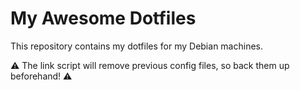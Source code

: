 # My Awesome Dotfiles

This repository contains my dotfiles for my Debian machines.

:warning: The link script will remove previous config files, so back them up beforehand! :warning:
